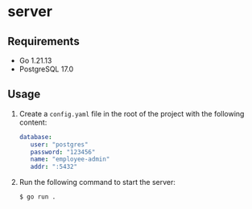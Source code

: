 # server

## Requirements

- Go 1.21.13
- PostgreSQL 17.0

## Usage

1. Create a `config.yaml` file in the root of the project with the following content:
   ```yaml
   database:
      user: "postgres"
      password: "123456"
      name: "employee-admin"
      addr: ":5432"
   ```
2. Run the following command to start the server:
   ```shell
   $ go run .
   ```
   
